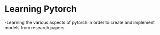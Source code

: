 <h1>Learning Pytorch</h1>

<p>
  -Learning the various aspects of pytorch in order to create and implement models from research papers
</p>
